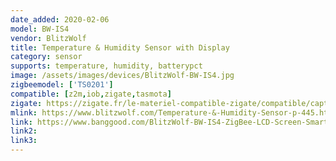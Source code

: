 ```yaml
---
date_added: 2020-02-06
model: BW-IS4
vendor: BlitzWolf
title: Temperature & Humidity Sensor with Display
category: sensor
supports: temperature, humidity, batterypct
image: /assets/images/devices/BlitzWolf-BW-IS4.jpg
zigbeemodel: ['TS0201']
compatible: [z2m,iob,zigate,tasmota]
zigate: https://zigate.fr/le-materiel-compatible-zigate/compatible/capteurdetempraturehumidittuya
mlink: https://www.blitzwolf.com/Temperature-&-Humidity-Sensor-p-445.html
link: https://www.banggood.com/BlitzWolf-BW-IS4-ZigBee-LCD-Screen-Smart-Home-Temperature-Humidity-Sensor-Thermometer-Hygrometer-p-1604349.html
link2: 
link3: 
---
```

